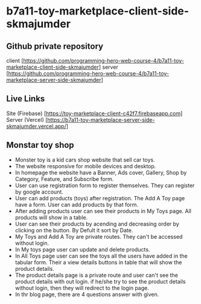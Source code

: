 # b7a11-toy-marketplace-client-side-skmajumder

## Github private repository

client [https://github.com/programming-hero-web-course-4/b7a11-toy-marketplace-client-side-skmajumder]
server [https://github.com/programming-hero-web-course-4/b7a11-toy-marketplace-server-side-skmajumder]

## Live Links

Site (Firebase) [https://toy-marketplace-client-c42f7.firebaseapp.com]
Server (Vercel) [https://b7a11-toy-marketplace-server-side-skmajumder.vercel.app/]

## Monstar toy shop

- Monster toy is a kid cars shop website that sell car toys.
- The website responsive for mobile devices and desktop.
- In homepage the website have a Banner, Ads cover, Gallery, Shop by Category, Feature, and Subscribe form.
- User can use registration form to register themselves. They can register by google account.
- User can add products (toys) after registration. The Add A Toy page have a form. User can add products by that form.
- After adding products user can see their products in My Toys page. All products will show in a table.
- User can see their products by acending and decreasing order by clicking on the button. By Defult it sort by Date.
- My Toys and Add A Toy are private routes. They can't be accessed without login.
- In My toys page user can update and delete products.
- In All Toys page user can see the toys all the users have added in the tabular form. Their a view details buttons in table that will show the product details.
- The product details page is a private route and user can't see the product details with out login. if he/she try to see the product details without login, then they will redirect to the login page.
- In thr blog page, there are 4 questions answer with given.
